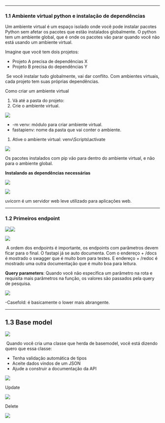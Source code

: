 
---
### **1.1 Ambiente virtual python e instalação de dependências**

Um ambiente virtual é um espaço isolado onde você pode instalar pacotes Python sem afetar os pacotes que estão instalados globalmente. O python tem um ambiente global, que é onde os pacotes vão parar quando você não está usando um ambiente virtual. 

Imagine que você tem dois projetos:

- Projeto A precisa de dependências X
- Projeto B precisa do dependências Y

 Se você instalar tudo globalmente, vai dar conflito. Com ambientes virtuais, cada projeto tem suas próprias dependências. 

Como criar um ambiente virtual

1. Vá até a pasta do projeto:
2. Crie o ambiente virtual.

![](https://lh7-rt.googleusercontent.com/docsz/AD_4nXfuMzGwoZtrxvhK2r5oIZsMlegP2guU4z8rD6kM84HAXdO24wAPevn17CBP5fK8otOMDdXp26aPC4YK-kWsBvtxiZUjw2rIlc7VJDs5gk71fACeAmrw2gAY4jV6AiGMsDpyrQu-bA?key=jnfZcvbkf1zKPUZCAbeT6ysv)

- -m venv: módulo para criar ambiente virtual.
- fastapienv: nome da pasta que vai conter o ambiente.
1. Ative o ambiente virtual: venv\Scripts\activate

![](https://lh7-rt.googleusercontent.com/docsz/AD_4nXenRIORk2DV0j6yATu8_aS3ozPd5_ZIvs9MhHDNt1-k1sob4vx2sSwM_8ki4Rfd4j5Qdsy5D4W6UtNzGuCTmyBb0sCE62M7So1n-CagJbLXkUVtsmqckaSaXOQS59IXfZt_CQhlig?key=jnfZcvbkf1zKPUZCAbeT6ysv)

Os pacotes instalados com pip vão para dentro do ambiente virtual, e não para o ambiente global.

**Instalando as dependências necessárias**

![](https://lh7-rt.googleusercontent.com/docsz/AD_4nXfYWqrxxvBno-GwkVwKYfDHcgI27Z6tzgzMqa3tCc6S_YZq8Zs0gbuFCKNkjkXzzpEr-RQIXsFkmsmTuU2QmGSeSbrqP4s8Q1kOtR3Vr1lVmxu4t6CNE6TADo9U8Yfdqy9NiIAWiw?key=jnfZcvbkf1zKPUZCAbeT6ysv)

![](https://lh7-rt.googleusercontent.com/docsz/AD_4nXfLOduxjHbWwqfVTZU_fWZlmM_SqO4YiRcNrJQXQ9hEsNKKa3zT22RaZ_ONvucylsIEEopqdKBxfzMLIotdmqzPGwGnHDTPtaO9BmyZl_K2vaM7eruV0Rp2lbwPTUIEwQIjE9ndWA?key=jnfZcvbkf1zKPUZCAbeT6ysv)

uvicorn é um servidor web leve utilizado para aplicações web.

___
### **1.2 Primeiros endpoint**

![](https://lh7-rt.googleusercontent.com/docsz/AD_4nXfaYFqZyyqftiYg6PVsOm4Z3a3jPynrPXEzuWvLwkq-4n2BNnBlq4NSdRUvs3BUEdu8vv-ZUeev_21NiKYIUUzLnc5HKzYW0f6KcxSnEdNT8A-CajvoiHmTo35Jn4SnKuxl59xE?key=jnfZcvbkf1zKPUZCAbeT6ysv)![](https://lh7-rt.googleusercontent.com/docsz/AD_4nXdLQNXR9Zx70G66GXfBt4OhswarzYvUOGy21Uo1ajt9FpxMLxFstdrLbVe3nJd6L-Brr164rMVBhzh4FUjRAc8s-F42tyERxC-D7Mdfm63blLOviG456OIssId0RAclabO1MQw-?key=jnfZcvbkf1zKPUZCAbeT6ysv)

![](https://lh7-rt.googleusercontent.com/docsz/AD_4nXdl0fmtWBWpZVhjF5el9-6FkF5WjD-ZW8TEbXEXam_-ccDeDRFlM-q_m27EWS50fAL_uxBAjiS0eNsP3oJ9xH__m7Kyq2D9bXtuedCq_sFmoZB3oid1y6_puD3ReMF1wk337LByig?key=jnfZcvbkf1zKPUZCAbeT6ysv)

 A ordem dos endpoints é importante, os endpoints com parâmetros devem ficar para o final. O fastapi já se auto documenta. Com o endereço + /docs é mostrado o swagger que é muito bom para testes. E endereço + /redoc é mostrado uma outra documentação que é muito boa para leitura.

**Query parameters**: Quando você não especifica um parâmetro na rota e requisita mais parâmetros na função, os valores são passados pela query de pesquisa.

![](https://lh7-rt.googleusercontent.com/docsz/AD_4nXdqIhdF9Kmq1_W0d9D2lfPLzRPMjmUcJjRuL32EaHOcuAayLLnnJZ2qazJt6RPQMPyvrsOJXsQDID2wIcgIQaWMNzgr7DInJBCFlp2QOwznTs-AsauoWEyfnkm_EyHK6HYzTFm67w?key=jnfZcvbkf1zKPUZCAbeT6ysv)

-Casefold: é basicamente o lower mais abrangente.

---
## **1.3 Base model** 

![](https://lh7-rt.googleusercontent.com/docsz/AD_4nXewQbVP7fqWa-W7Fd65dcE31yPqmPByAzkRwjKd5IVovMVzvqul0DhTSQPikjUCFtLfbNDZ9auVoyE4gumQUSsQPZ3pdOJeKZyvNb6lIFPjfn7JhXiyi0IJh7AzoLawhQWtvaBcDw?key=jnfZcvbkf1zKPUZCAbeT6ysv)

 Quando você cria uma classe que herda de basemodel, você está dizendo quero que essa classe:

- Tenha validação automática de tipos
- Aceite dados vindos de um JSON
- Ajude a construir a documentação da API

![](https://lh7-rt.googleusercontent.com/docsz/AD_4nXfeh3KwBQxfdz3GX51h3ZHR-rgkCLmXT7kD5QzZpeKt-HkZneS5_g_Tqekpq54xGgybAKNuFkzrV6N_LBJX-HOJ6nxT1A1udUglb8h9yjyUTVaOybJMBPOuW2tZKbeyksvA7vB5?key=jnfZcvbkf1zKPUZCAbeT6ysv)

Update

![](https://lh7-rt.googleusercontent.com/docsz/AD_4nXeeHvJtN9FPIgSBE0uric4hkSGJT748UfLrGf8qoTm4l6Nxe57uT8JkY98jQw4wCn0BXGVRxJdOtRtbFCHkwsURRHd3koYJa987J3uGnvXp3yXqzApkvPJPCwoBbpwmrz725WyG-Q?key=jnfZcvbkf1zKPUZCAbeT6ysv)

Delete

![](https://lh7-rt.googleusercontent.com/docsz/AD_4nXevwfj_ZBQHNK2a_Kn4AZi1VW0oNEGHYwt5ml008zVVkS0eLTwBbtuHAMDU6e4UDG2gASXrzszSanxSy9UQXyWYaENufX_J9o73XHUdi2g5U3I36Ge03UOzaccRhhhx_nknabWq?key=jnfZcvbkf1zKPUZCAbeT6ysv)

  
  
  
  
  
  
  
  
  
  
  
  
  
